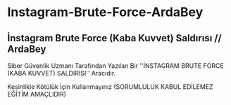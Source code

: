 # Instagram-Brute-Force-ArdaBey
İnstagram Brute Force (Kaba Kuvvet) Saldırısı // ArdaBey
--------------------------------------------------------------------------------------------------------------------------------------------------------------------------------
Siber Güvenlik Uzmanı Tarafından Yazılan Bir ''İNSTAGRAM BRUTE FORCE (KABA KUVVET) SALDIRISI'' Aracıdır.

Kesinlikle Kötülük İçin Kullanmayınız (SORUMLULUK KABUL EDİLEMEZ EĞİTİM AMAÇLIDIR)
